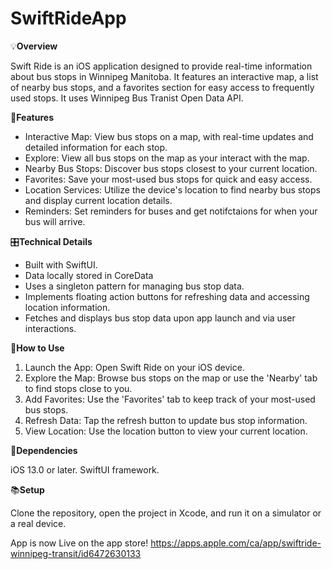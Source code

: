 # SwiftRideApp

💡**Overview**

Swift Ride is an iOS application designed to provide real-time information about bus stops in Winnipeg Manitoba. It features an interactive map, a list of nearby bus stops, and a favorites section for easy access to frequently used stops. It uses Winnipeg Bus Tranist Open Data API. 

📱**Features**
- Interactive Map: View bus stops on a map, with real-time updates and detailed information for each stop.
- Explore: View all bus stops on the map as your interact with the map. 
- Nearby Bus Stops: Discover bus stops closest to your current location.
- Favorites: Save your most-used bus stops for quick and easy access.
- Location Services: Utilize the device's location to find nearby bus stops and display current location details.
- Reminders: Set reminders for buses and get notifctaions for when your bus will arrive. 


🎛️**Technical Details**

- Built with SwiftUI.
- Data locally stored in CoreData 
- Uses a singleton pattern for managing bus stop data.
- Implements floating action buttons for refreshing data and accessing location information.
- Fetches and displays bus stop data upon app launch and via user interactions.
  
📕**How to Use**

1. Launch the App: Open Swift Ride on your iOS device.
2. Explore the Map: Browse bus stops on the map or use the 'Nearby' tab to find stops close to you.
3. Add Favorites: Use the 'Favorites' tab to keep track of your most-used bus stops.
4. Refresh Data: Tap the refresh button to update bus stop information.
5. View Location: Use the location button to view your current location.


📰**Dependencies**

iOS 13.0 or later.
SwiftUI framework.

📚**Setup**

Clone the repository, open the project in Xcode, 
and run it on a simulator or a real device.

App is now Live on the app store!
https://apps.apple.com/ca/app/swiftride-winnipeg-transit/id6472630133
